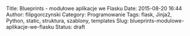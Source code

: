Title: Blueprints - modułowe aplikacje we Flasku
Date: 2015-08-20 16:44
Author: filipgorczynski
Category: Programowanie
Tags: flask, Jinja2, Python, static, struktura, szablony, templates
Slug: blueprints-modulowe-aplikacje-we-flasku
Status: draft


